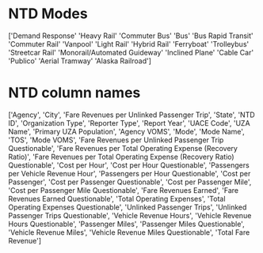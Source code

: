 # NTD Modes
['Demand Response' 'Heavy Rail' 'Commuter Bus' 'Bus' 'Bus Rapid Transit'
    'Commuter Rail' 'Vanpool' 'Light Rail' 'Hybrid Rail' 'Ferryboat'
    'Trolleybus' 'Streetcar Rail' 'Monorail/Automated Guideway'
    'Inclined Plane' 'Cable Car' 'Publico' 'Aerial Tramway' 'Alaska Railroad']

# NTD column names
['Agency', 'City', 'Fare Revenues per Unlinked Passenger Trip', 'State',
       'NTD ID', 'Organization Type', 'Reporter Type', 'Report Year',
       'UACE Code', 'UZA Name', 'Primary UZA Population', 'Agency VOMS',
       'Mode', 'Mode Name', 'TOS', 'Mode VOMS',
       'Fare Revenues per Unlinked Passenger Trip Questionable',
       'Fare Revenues per Total Operating Expense (Recovery Ratio)',
       'Fare Revenues per Total Operating Expense (Recovery Ratio) Questionable',
       'Cost per Hour', 'Cost per Hour Questionable',
       'Passengers per Vehicle Revenue Hour',
       'Passengers per Hour Questionable', 'Cost per Passenger',
       'Cost per Passenger Questionable', 'Cost per Passenger Mile',
       'Cost per Passenger Mile Questionable', 'Fare Revenues Earned',
       'Fare Revenues Earned Questionable', 'Total Operating Expenses',
       'Total Operating Expenses Questionable', 'Unlinked Passenger Trips',
       'Unlinked Passenger Trips Questionable', 'Vehicle Revenue Hours',
       'Vehicle Revenue Hours Questionable', 'Passenger Miles',
       'Passenger Miles Questionable', 'Vehicle Revenue Miles',
       'Vehicle Revenue Miles Questionable', 'Total Fare Revenue']
